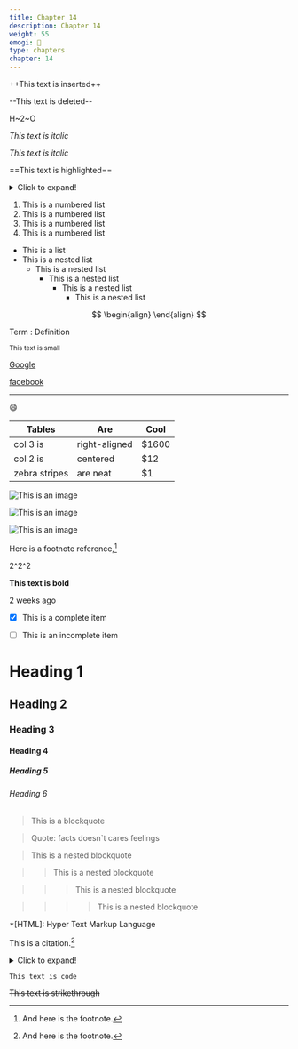 ```yaml
---
title: Chapter 14
description: Chapter 14
weight: 55
emogi: 🤡
type: chapters
chapter: 14
---
```



++This text is inserted++


--This text is deleted--


H~2~O


*This text is italic*

_This text is italic_


==This text is highlighted==


<details>
<summary>Click to expand!</summary>
</details>


1. This is a numbered list
2. This is a numbered list
3. This is a numbered list
4. This is a numbered list
- This is a list
- This is a nested list
	- This is a nested list
		- This is a nested list
			- This is a nested list
				- This is a nested list


$$
\begin{align}
\end{align}
$$


Term
: Definition


<sub>This text is small</sub>


[Google](https://www.google.com)

[facebook](https://www.facebook.com "This is a title")


---


:smile:


| Tables | Are | Cool |
| --- | --- | --- |
| col 3 is | right-aligned | $1600 |
| col 2 is | centered | $12 |
| zebra stripes | are neat | $1 |


![This is an image](https://www.google.com/images/branding/googlelogo/1x/googlelogo_color_272x92dp.png)

![This is an image](https://images.pexels.com/photos/14980905/pexels-photo-14980905.jpeg "This is a title")

![This is an image](https://images.pexels.com/photos/1612351/pexels-photo-1612351.jpeg)


Here is a footnote reference,[^1]
[^1]: And here is the footnote.


2^2^2


**This text is bold**


<time datetime="2013-04-06T12:32+00:00">2 weeks ago</time>


- [x] This is a complete item
- [ ] This is an incomplete item


# Heading 1 
## Heading 2 
### Heading 3 
#### Heading 4 
##### Heading 5 
###### Heading 6 


> This is a blockquote

> Quote: facts doesn`t cares feelings 

> This is a nested blockquote

>> This is a nested blockquote

>>> This is a nested blockquote

>>>> This is a nested blockquote


*[HTML]: Hyper Text Markup Language


This is a citation.[^1]
[^1]: This is a citation.


<details>
<summary>Click to expand!</summary>
</details>


`This text is code`


~~This text is strikethrough~~
